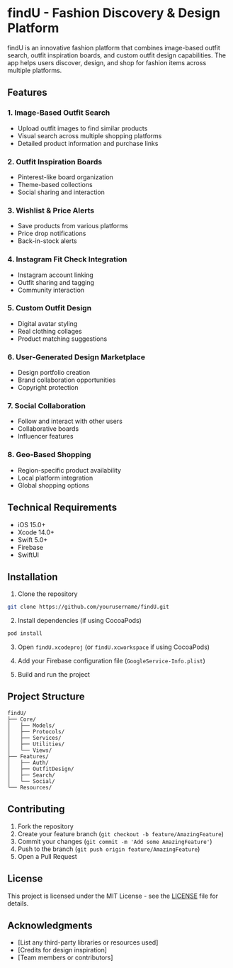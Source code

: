 # findU - Fashion Discovery & Design Platform

findU is an innovative fashion platform that combines image-based outfit search, outfit inspiration boards, and custom outfit design capabilities. The app helps users discover, design, and shop for fashion items across multiple platforms.

## Features

### 1. Image-Based Outfit Search
- Upload outfit images to find similar products
- Visual search across multiple shopping platforms
- Detailed product information and purchase links

### 2. Outfit Inspiration Boards
- Pinterest-like board organization
- Theme-based collections
- Social sharing and interaction

### 3. Wishlist & Price Alerts
- Save products from various platforms
- Price drop notifications
- Back-in-stock alerts

### 4. Instagram Fit Check Integration
- Instagram account linking
- Outfit sharing and tagging
- Community interaction

### 5. Custom Outfit Design
- Digital avatar styling
- Real clothing collages
- Product matching suggestions

### 6. User-Generated Design Marketplace
- Design portfolio creation
- Brand collaboration opportunities
- Copyright protection

### 7. Social Collaboration
- Follow and interact with other users
- Collaborative boards
- Influencer features

### 8. Geo-Based Shopping
- Region-specific product availability
- Local platform integration
- Global shopping options

## Technical Requirements

- iOS 15.0+
- Xcode 14.0+
- Swift 5.0+
- Firebase
- SwiftUI

## Installation

1. Clone the repository
```bash
git clone https://github.com/yourusername/findU.git
```

2. Install dependencies (if using CocoaPods)
```bash
pod install
```

3. Open `findU.xcodeproj` (or `findU.xcworkspace` if using CocoaPods)

4. Add your Firebase configuration file (`GoogleService-Info.plist`)

5. Build and run the project

## Project Structure

```
findU/
├── Core/
│   ├── Models/
│   ├── Protocols/
│   ├── Services/
│   ├── Utilities/
│   └── Views/
├── Features/
│   ├── Auth/
│   ├── OutfitDesign/
│   ├── Search/
│   └── Social/
└── Resources/
```

## Contributing

1. Fork the repository
2. Create your feature branch (`git checkout -b feature/AmazingFeature`)
3. Commit your changes (`git commit -m 'Add some AmazingFeature'`)
4. Push to the branch (`git push origin feature/AmazingFeature`)
5. Open a Pull Request

## License

This project is licensed under the MIT License - see the [LICENSE](LICENSE) file for details.

## Acknowledgments

- [List any third-party libraries or resources used]
- [Credits for design inspiration]
- [Team members or contributors] 